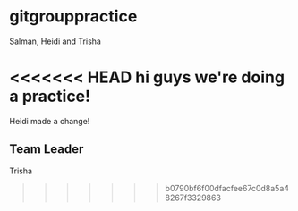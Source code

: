 # gitgrouppractice
Salman, Heidi and Trisha

<<<<<<< HEAD
hi guys we're doing a practice!
=======

Heidi made a change!


## Team Leader
Trisha


>>>>>>> b0790bf6f00dfacfee67c0d8a5a48267f3329863
